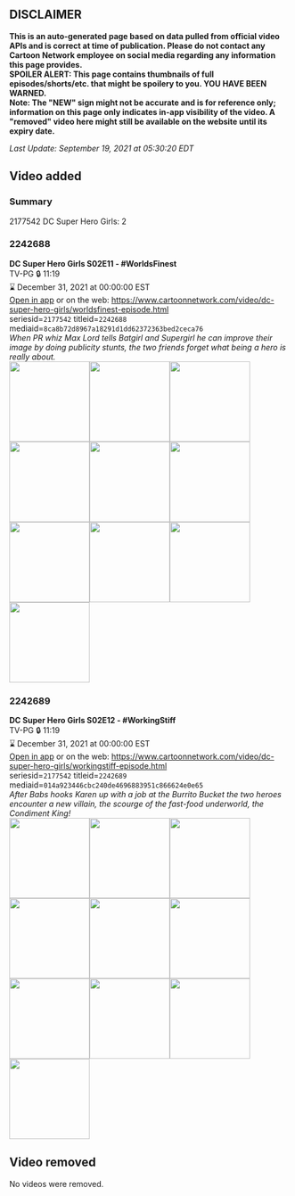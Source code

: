 ## DISCLAIMER
**This is an auto-generated page based on data pulled from official video APIs and is correct at time of publication. Please do not contact any Cartoon Network employee on social media regarding any information this page provides.**  
**SPOILER ALERT: This page contains thumbnails of full episodes/shorts/etc. that might be spoilery to you. YOU HAVE BEEN WARNED.**  
**Note: The "NEW" sign might not be accurate and is for reference only; information on this page only indicates in-app visibility of the video. A "removed" video here might still be available on the website until its expiry date.**  

_Last Update: September 19, 2021 at 05:30:20 EDT_
## Video added
### Summary
2177542 DC Super Hero Girls: 2  
### 2242688
**DC Super Hero Girls S02E11 - #WorldsFinest**  
TV-PG 🔒 11:19  
⌛ December 31, 2021 at 00:00:00 EST  
[Open in app](https://cnvideo.sercomkc.org/redirector.html?type=cnapp&seriesid=2177542&titleid=2242688&mediaid=8ca8b72d8967a18291d1dd62372363bed2ceca76) or on the web: https://www.cartoonnetwork.com/video/dc-super-hero-girls/worldsfinest-episode.html  
seriesid=`2177542` titleid=`2242688` mediaid=`8ca8b72d8967a18291d1dd62372363bed2ceca76`  
_When PR whiz Max Lord tells Batgirl and Supergirl he can improve their image by doing publicity stunts, the two friends forget what being a hero is really about._  
<a href="https://s3.amazonaws.com/cartoonorchestrator/2242688_001_1280x720.jpg"><img src="https://s3.amazonaws.com/cartoonorchestrator/2242688_001_640x360.jpg" height="144px" /></a><a href="https://s3.amazonaws.com/cartoonorchestrator/2242688_002_1280x720.jpg"><img src="https://s3.amazonaws.com/cartoonorchestrator/2242688_002_640x360.jpg" height="144px" /></a><a href="https://s3.amazonaws.com/cartoonorchestrator/2242688_003_1280x720.jpg"><img src="https://s3.amazonaws.com/cartoonorchestrator/2242688_003_640x360.jpg" height="144px" /></a><a href="https://s3.amazonaws.com/cartoonorchestrator/2242688_004_1280x720.jpg"><img src="https://s3.amazonaws.com/cartoonorchestrator/2242688_004_640x360.jpg" height="144px" /></a><a href="https://s3.amazonaws.com/cartoonorchestrator/2242688_005_1280x720.jpg"><img src="https://s3.amazonaws.com/cartoonorchestrator/2242688_005_640x360.jpg" height="144px" /></a><a href="https://s3.amazonaws.com/cartoonorchestrator/2242688_006_1280x720.jpg"><img src="https://s3.amazonaws.com/cartoonorchestrator/2242688_006_640x360.jpg" height="144px" /></a><a href="https://s3.amazonaws.com/cartoonorchestrator/2242688_007_1280x720.jpg"><img src="https://s3.amazonaws.com/cartoonorchestrator/2242688_007_640x360.jpg" height="144px" /></a><a href="https://s3.amazonaws.com/cartoonorchestrator/2242688_008_1280x720.jpg"><img src="https://s3.amazonaws.com/cartoonorchestrator/2242688_008_640x360.jpg" height="144px" /></a><a href="https://s3.amazonaws.com/cartoonorchestrator/2242688_009_1280x720.jpg"><img src="https://s3.amazonaws.com/cartoonorchestrator/2242688_009_640x360.jpg" height="144px" /></a><a href="https://s3.amazonaws.com/cartoonorchestrator/2242688_010_1280x720.jpg"><img src="https://s3.amazonaws.com/cartoonorchestrator/2242688_010_640x360.jpg" height="144px" /></a>
### 2242689
**DC Super Hero Girls S02E12 - #WorkingStiff**  
TV-PG 🔒 11:19  
⌛ December 31, 2021 at 00:00:00 EST  
[Open in app](https://cnvideo.sercomkc.org/redirector.html?type=cnapp&seriesid=2177542&titleid=2242689&mediaid=014a923446cbc240de4696883951c866624e0e65) or on the web: https://www.cartoonnetwork.com/video/dc-super-hero-girls/workingstiff-episode.html  
seriesid=`2177542` titleid=`2242689` mediaid=`014a923446cbc240de4696883951c866624e0e65`  
_After Babs hooks Karen up with a job at the Burrito Bucket the two heroes encounter a new villain, the scourge of the fast-food underworld, the Condiment King!_  
<a href="https://s3.amazonaws.com/cartoonorchestrator/2242689_001_1280x720.jpg"><img src="https://s3.amazonaws.com/cartoonorchestrator/2242689_001_640x360.jpg" height="144px" /></a><a href="https://s3.amazonaws.com/cartoonorchestrator/2242689_002_1280x720.jpg"><img src="https://s3.amazonaws.com/cartoonorchestrator/2242689_002_640x360.jpg" height="144px" /></a><a href="https://s3.amazonaws.com/cartoonorchestrator/2242689_003_1280x720.jpg"><img src="https://s3.amazonaws.com/cartoonorchestrator/2242689_003_640x360.jpg" height="144px" /></a><a href="https://s3.amazonaws.com/cartoonorchestrator/2242689_004_1280x720.jpg"><img src="https://s3.amazonaws.com/cartoonorchestrator/2242689_004_640x360.jpg" height="144px" /></a><a href="https://s3.amazonaws.com/cartoonorchestrator/2242689_005_1280x720.jpg"><img src="https://s3.amazonaws.com/cartoonorchestrator/2242689_005_640x360.jpg" height="144px" /></a><a href="https://s3.amazonaws.com/cartoonorchestrator/2242689_006_1280x720.jpg"><img src="https://s3.amazonaws.com/cartoonorchestrator/2242689_006_640x360.jpg" height="144px" /></a><a href="https://s3.amazonaws.com/cartoonorchestrator/2242689_007_1280x720.jpg"><img src="https://s3.amazonaws.com/cartoonorchestrator/2242689_007_640x360.jpg" height="144px" /></a><a href="https://s3.amazonaws.com/cartoonorchestrator/2242689_008_1280x720.jpg"><img src="https://s3.amazonaws.com/cartoonorchestrator/2242689_008_640x360.jpg" height="144px" /></a><a href="https://s3.amazonaws.com/cartoonorchestrator/2242689_009_1280x720.jpg"><img src="https://s3.amazonaws.com/cartoonorchestrator/2242689_009_640x360.jpg" height="144px" /></a><a href="https://s3.amazonaws.com/cartoonorchestrator/2242689_010_1280x720.jpg"><img src="https://s3.amazonaws.com/cartoonorchestrator/2242689_010_640x360.jpg" height="144px" /></a>
## Video removed
No videos were removed.  
